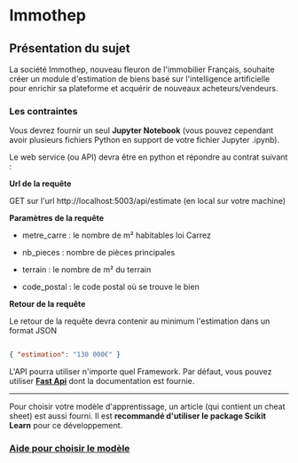
# Immothep
## Présentation du sujet
La société Immothep, nouveau fleuron de l'immobilier Français, souhaite créer un module d'estimation de biens basé sur l'intelligence artificielle pour enrichir sa plateforme et acquérir de nouveaux acheteurs/vendeurs.

### Les contraintes
Vous devrez fournir un seul **Jupyter Notebook** (vous pouvez cependant avoir plusieurs fichiers Python en support de votre fichier Jupyter .ipynb).

Le web service (ou API) devra être en python et répondre au contrat suivant :

**Url de la requête**

GET sur l'url http://localhost:5003/api/estimate (en local sur votre machine)

**Paramètres de la requête**  

- metre_carre : le nombre de m² habitables loi Carrez

- nb_pieces : nombre de pièces principales

- terrain : le nombre de m² du terrain

- code_postal : le code postal où se trouve le bien

**Retour de la requête**

Le retour de la requête devra contenir au minimum l'estimation dans un format JSON
```JSON

{ "estimation": "130 000€" }

```
L'API pourra utiliser n'importe quel Framework. Par défaut, vous pouvez utiliser **[Fast Api](https://fastapi.tiangolo.com)** dont la documentation est fournie.

---
Pour choisir votre modèle d'apprentissage, un article (qui contient un cheat sheet) est aussi fourni. Il est **recommandé d'utiliser le package Scikit Learn** pour ce développement.

### [Aide pour choisir le modèle](https://towardsdatascience.com/the-beginners-guide-to-selecting-machine-learning-predictive-models-in-python-f2eb594e4ddc) 
